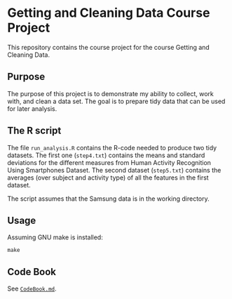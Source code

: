 Getting and Cleaning Data Course Project
========================================

This repository contains the course project for the course Getting and
Cleaning Data.

Purpose
-------

The purpose of this project is to demonstrate my ability to collect,
work with, and clean a data set. The goal is to prepare tidy data that
can be used for later analysis.

The R script
------------

The file `run_analysis.R` contains the R-code needed to produce two
tidy datasets. The first one (`step4.txt`) contains the means and
standard deviations for the different measures from Human Activity
Recognition Using Smartphones Dataset. The second dataset
(`step5.txt`) contains the averages (over subject and activity type)
of all the features in the first dataset.

The script assumes that the Samsung data is in the working directory.

Usage
-----

Assuming GNU make is installed:

    make

Code Book
---------

See [`CodeBook.md`](CodeBook.md).
